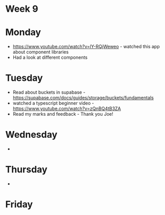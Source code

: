 # Week 9

# Monday

- https://www.youtube.com/watch?v=lY-RQjWeweo - watched this app about component libraries
- Had a look at different components

# Tuesday

- Read about buckets in supabase - https://supabase.com/docs/guides/storage/buckets/fundamentals
- watched a typescript beginner video - https://www.youtube.com/watch?v=zQnBQ4tB3ZA
- Read my marks and feedback - Thank you Joe!

# Wednesday

-

# Thursday

-

# Friday
